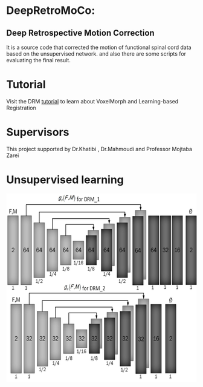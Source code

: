 # DeepRetroMoCo:
## Deep Retrospective Motion Correction 
It is a source code that corrected the motion of functional spinal cord data based on the unsupervised network. and also there are some scripts for evaluating the final result.
# Tutorial
Visit the DRM [tutorial](https://colab.research.google.com/drive/1p4OBh2mz4aQ27463H8aBsg-B5L0oy9Ii) to learn about VoxelMorph and Learning-based Registration
# Supervisors
This project supported by Dr.Khatibi , Dr.Mahmoudi and Professor Mojtaba Zarei
# Unsupervised learning

<a href="url"><img src='https://github.com/mahdimplus/DeepRetroMoco/blob/main/Result/architecture/models.jpg?raw=true align="left"' height="500" width="1000" ></a>

